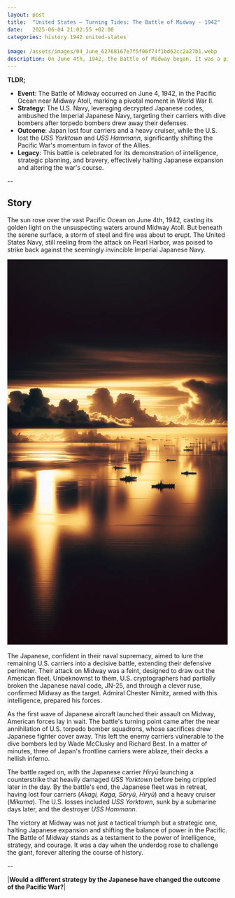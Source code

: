 ```yaml
---
layout: post
title:  "United States – Turning Tides: The Battle of Midway - 1942"
date:   2025-06-04 21:02:55 +02:00
categories: history 1942 united-states

image: /assets/images/04_June_62768167e7f5f06f74f1bd62cc2a27b1.webp
description: On June 4th, 1942, the Battle of Midway began. It was a pivotal naval battle in the Pacific Theater of World War II, where the United States Navy decisively defeated an attacking fleet of the Imperial Japanese Navy, marking a turning point in the war.
---
```


**TLDR;**
- **Event**: The Battle of Midway occurred on June 4, 1942, in the Pacific Ocean near Midway Atoll, marking a pivotal moment in World War II.
- **Strategy**: The U.S. Navy, leveraging decrypted Japanese codes, ambushed the Imperial Japanese Navy, targeting their carriers with dive bombers after torpedo bombers drew away their defenses.
- **Outcome**: Japan lost four carriers and a heavy cruiser, while the U.S. lost the *USS Yorktown* and *USS Hammann*, significantly shifting the Pacific War's momentum in favor of the Allies.
- **Legacy**: This battle is celebrated for its demonstration of intelligence, strategic planning, and bravery, effectively halting Japanese expansion and altering the war's course.

--


## Story
The sun rose over the vast Pacific Ocean on June 4th, 1942, casting its golden light on the unsuspecting waters around Midway Atoll. But beneath the serene surface, a storm of steel and fire was about to erupt. The United States Navy, still reeling from the attack on Pearl Harbor, was poised to strike back against the seemingly invincible Imperial Japanese Navy.

![Image](/assets/images/04_June_62768167e7f5f06f74f1bd62cc2a27b1.webp)

The Japanese, confident in their naval supremacy, aimed to lure the remaining U.S. carriers into a decisive battle, extending their defensive perimeter. Their attack on Midway was a feint, designed to draw out the American fleet. Unbeknownst to them, U.S. cryptographers had partially broken the Japanese naval code, JN-25, and through a clever ruse, confirmed Midway as the target. Admiral Chester Nimitz, armed with this intelligence, prepared his forces.

As the first wave of Japanese aircraft launched their assault on Midway, American forces lay in wait. The battle's turning point came after the near annihilation of U.S. torpedo bomber squadrons, whose sacrifices drew Japanese fighter cover away. This left the enemy carriers vulnerable to the dive bombers led by Wade McClusky and Richard Best. In a matter of minutes, three of Japan's frontline carriers were ablaze, their decks a hellish inferno.

The battle raged on, with the Japanese carrier *Hiryū* launching a counterstrike that heavily damaged *USS Yorktown* before being crippled later in the day. By the battle's end, the Japanese fleet was in retreat, having lost four carriers (*Akagi, Kaga, Sōryū, Hiryū*) and a heavy cruiser (*Mikuma*). The U.S. losses included *USS Yorktown*, sunk by a submarine days later, and the destroyer *USS Hammann*.

The victory at Midway was not just a tactical triumph but a strategic one, halting Japanese expansion and shifting the balance of power in the Pacific. The Battle of Midway stands as a testament to the power of intelligence, strategy, and courage. It was a day when the underdog rose to challenge the giant, forever altering the course of history.


--

|**Would a different strategy by the Japanese have changed the outcome of the Pacific War?**|

